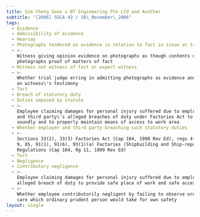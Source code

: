 ```yaml
---
title: Sim Cheng Soon v BT Engineering Pte Ltd and Another
subtitle: "[2006] SGCA 43 / 16\_November\_2006"
tags:
  - Evidence
  - Admissibility of evidence
  - Hearsay
  - Photographs tendered as evidence in relation to fact in issue at trial
  - >-
    Witness giving opinion evidence on photographs as though contents of
    photographs proof of matters of fact
  - Witness not witness of fact or expert witness
  - >-
    Whether trial judge erring in admitting photographs as evidence and relying
    on witness\'s testimony
  - Tort
  - Breach of statutory duty
  - Duties imposed by statute
  - >-
    Employee claiming damages for personal injury suffered due to employer\'s
    and third party\'s alleged breaches of duty under Factories Act to construct
    soundly and to properly maintain means of access to work area
  - Whether employer and third party breaching such statutory duties
  - >-
    Sections 33(2), 33(3) Factories Act (Cap 104, 1998 Rev Ed), regs 4(1), 4(2),
    9, 85, 91(1), 91(6), 93(1)(a) Factories (Shipbuilding and Ship-repairing)
    Regulations (Cap 104, Rg 11, 1999 Rev Ed)
  - Tort
  - Negligence
  - Contributory negligence
  - >-
    Employee claiming damages for personal injury suffered due to employer\'s
    alleged breach of duty to provide safe place of work and safe access thereto
  - >-
    Whether employee contributorily negligent by failing to observe ordinary
    care which ordinary prudent person would take for own safety
layout: single
---
```


